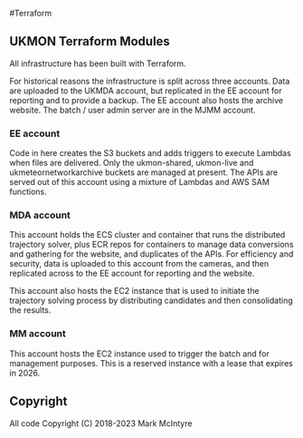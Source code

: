 #Terraform 

## UKMON Terraform Modules
All infrastructure has been built with Terraform. 

For historical reasons the infrastructure is split across three accounts. Data are uploaded to the UKMDA account, but replicated in the EE account for reporting and to provide a backup. The EE account also hosts the archive website. The batch / user admin server are in the MJMM account. 

### EE account
Code in here creates the S3 buckets and adds triggers to execute Lambdas when files are delivered. Only the ukmon-shared, ukmon-live and ukmeteornetworkarchive buckets are managed at present.
The APIs are served out of this account using a mixture of Lambdas and AWS SAM functions. 

### MDA account
This account holds the ECS cluster and container that runs the distributed trajectory solver, plus ECR repos for containers to manage data conversions and gathering for the website, and duplicates of the APIs.  For efficiency and security, data is uploaded to this account from the cameras, and then replicated across to the EE account for reporting and the website. 

This account also hosts the EC2 instance that is used to initiate the trajectory solving process by distributing candidates and then consolidating the results. 

### MM account
This account hosts the EC2 instance used to trigger the batch and for management purposes. 
This is a reserved instance with a lease that expires in 2026. 

## Copyright
All code Copyright (C) 2018-2023 Mark McIntyre